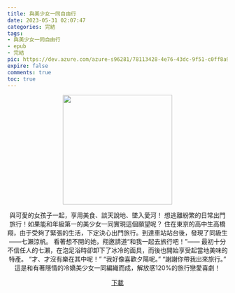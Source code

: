 ```yaml
---
title: 與美少女一同自由行
date: 2023-05-31 02:07:47
categories: 完結
tags:
- 與美少女一同自由行
- epub
- 完結
pic: https://dev.azure.com/azure-s96281/78113428-4e76-43dc-9f51-c0ff8a913055/_apis/git/repositories/a379171b-de46-4c10-9b0d-00da23959885/items?path=/Epub%20Cover/%E8%88%87%E7%BE%8E%E5%B0%91%E5%A5%B3%E4%B8%80%E5%90%8C%E8%87%AA%E7%94%B1%E8%A1%8C.jpg&versionDescriptor%5BversionOptions%5D=0&versionDescriptor%5BversionType%5D=0&versionDescriptor%5Bversion%5D=main&resolveLfs=true&%24format=octetStream&api-version=5.0
expire: false
comments: true
toc: true
---
```


<div style="text-align:center" class="kratos-post-content">

<img width="250px" src="https://dev.azure.com/azure-s96281/78113428-4e76-43dc-9f51-c0ff8a913055/_apis/git/repositories/a379171b-de46-4c10-9b0d-00da23959885/items?path=/Epub%20Cover/%E8%88%87%E7%BE%8E%E5%B0%91%E5%A5%B3%E4%B8%80%E5%90%8C%E8%87%AA%E7%94%B1%E8%A1%8C.jpg&versionDescriptor%5BversionOptions%5D=0&versionDescriptor%5BversionType%5D=0&versionDescriptor%5Bversion%5D=main&resolveLfs=true&%24format=octetStream&api-version=5.0">

<p>
與可愛的女孩子一起，享用美食、談天說地、墜入愛河！
想逃離紛繁的日常出門旅行！如果能和年級第一的美少女一同實現這個願望呢？
住在東京的高中生高橋翔，由于受夠了緊張的生活，下定決心出門旅行。到達車站站台後，發現了同級生——七瀨涼帆。
看著想不開的她，翔邀請道“和我一起去旅行吧！”——
最初十分不信任人的七瀨，在泡足浴時卻卸下了冰冷的面具，而後也開始享受起當地美味的特產。
“才、才沒有樂在其中呢！”
“我好像喜歡夕陽呢。”
“謝謝你帶我出來旅行。”
這是和有著隱情的冷嬌美少女一同編織而成，解放感120%的旅行戀愛喜劇！
</p>

<p>
<a href="https://epubdatabase.azurewebsites.net/EBOOKS/EPUB/完結/與美少女一同自由行/與美少女一同自由行.epub?download=1">下載</a>
</p>

</div>